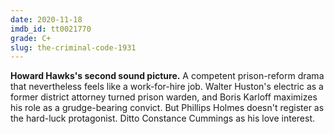 ```yaml
---
date: 2020-11-18
imdb_id: tt0021770
grade: C+
slug: the-criminal-code-1931
---
```


**Howard Hawks's second sound picture.** A competent prison-reform drama that nevertheless feels like a work-for-hire job. Walter Huston's electric as a former district attorney turned prison warden, and Boris Karloff maximizes his role as a grudge-bearing convict. But Phillips Holmes doesn't register as the hard-luck protagonist. Ditto Constance Cummings as his love interest.